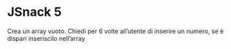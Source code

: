 JSnack 5
===

 Crea un array vuoto.
 Chiedi per 6 volte all’utente di inserire un numero,
 se è dispari inseriscilo nell’array